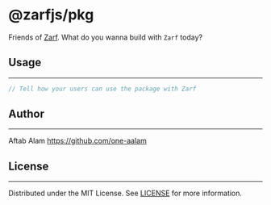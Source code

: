 # @zarfjs/pkg

Friends of [Zarf](https://github.com/zarfjs/zarf). What do you wanna build with `Zarf` today?

## Usage
---

```ts
// Tell how your users can use the package with Zarf
```

## Author
---
Aftab Alam https://github.com/one-aalam

## License
---
Distributed under the MIT License. See [LICENSE](./LICENSE) for more information.
